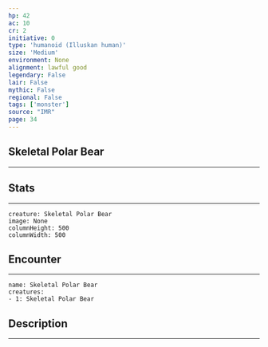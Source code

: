 ```yaml
---
hp: 42
ac: 10
cr: 2
initiative: 0
type: 'humanoid (Illuskan human)'    
size: 'Medium'
environment: None
alignment: lawful good
legendary: False
lair: False
mythic: False
regional: False
tags: ['monster']
source: "IMR"
page: 34
---
```


## Skeletal Polar Bear
---



## Stats
---

```statblock
creature: Skeletal Polar Bear
image: None
columnHeight: 500
columnWidth: 500
```

## Encounter
---

```encounter-table
name: Skeletal Polar Bear
creatures:
- 1: Skeletal Polar Bear
```

## Description
---




